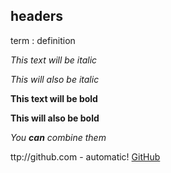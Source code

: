 ## headers 
term
: definition

*This text will be italic*

_This will also be italic_

**This text will be bold**

__This will also be bold__

*You **can** combine them*


ttp://github.com - automatic!
[GitHub](http://github.com)

